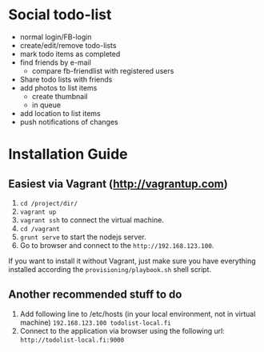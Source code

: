 # Social todo-list
* normal login/FB-login
* create/edit/remove todo-lists
* mark todo items as completed
* find friends by e-mail
   * compare fb-friendlist with registered users
* Share todo lists with friends
* add photos to list items
   * create thumbnail
   * in queue
* add location to list items
* push notifications of changes

# Installation Guide

## Easiest via Vagrant (http://vagrantup.com)
1. `cd /project/dir/` 
2. `vagrant up`
3. `vagrant ssh` to connect the virtual machine.
4. `cd /vagrant`
5. `grunt serve` to start the nodejs server.
6. Go to browser and connect to the `http://192.168.123.100`.

If you want to install it without Vagrant, just make sure you have everything installed according the `provisioning/playbook.sh` shell script.

## Another recommended stuff to do 
1. Add following line to /etc/hosts (in your local environment, not in virtual machine)
`192.168.123.100 todolist-local.fi`
2. Connect to the application via browser using the following url: `http://todolist-local.fi:9000`

